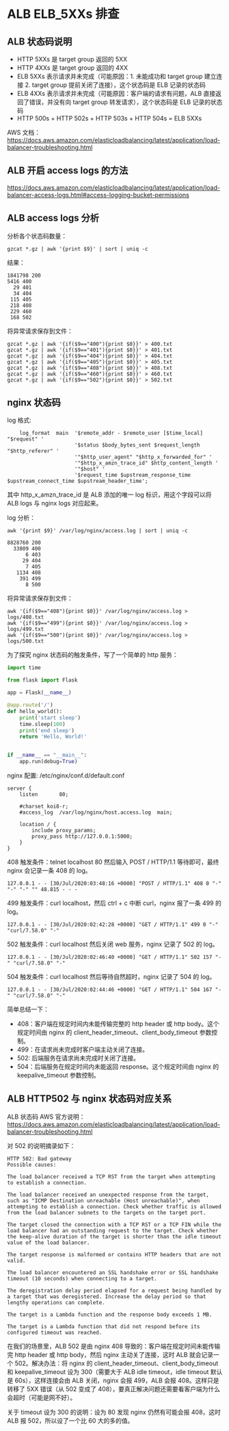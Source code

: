 # ALB ELB\_5XXs 排查

## ALB 状态码说明

- HTTP 5XXs 是 target group 返回的 5XX
- HTTP 4XXs 是 target group 返回的 4XX
- ELB 5XXs 表示请求并未完成（可能原因：1. 未能成功和 target group 建立连接 2. target group 提前关闭了连接），这个状态码是 ELB 记录的状态码
- ELB 4XXs 表示请求并未完成（可能原因：客户端的请求有问题，ALB 直接返回了错误，并没有向 target group 转发请求），这个状态码是 ELB 记录的状态码
- HTTP 500s + HTTP 502s + HTTP 503s + HTTP 504s = ELB 5XXs

AWS 文档：https://docs.aws.amazon.com/elasticloadbalancing/latest/application/load-balancer-troubleshooting.html

## ALB 开启 access logs 的方法

https://docs.aws.amazon.com/elasticloadbalancing/latest/application/load-balancer-access-logs.html#access-logging-bucket-permissions

## ALB access logs 分析

分析各个状态码数量：

```
gzcat *.gz | awk '{print $9}' | sort | uniq -c
```

结果：

```
1841798 200
5416 400
  29 401
  34 404
 115 405
 218 408
 229 460
 168 502
```

将异常请求保存到文件：

```
gzcat *.gz | awk '{if($9=="400"){print $0}}' > 400.txt
gzcat *.gz | awk '{if($9=="401"){print $0}}' > 401.txt
gzcat *.gz | awk '{if($9=="404"){print $0}}' > 404.txt
gzcat *.gz | awk '{if($9=="405"){print $0}}' > 405.txt
gzcat *.gz | awk '{if($9=="408"){print $0}}' > 408.txt
gzcat *.gz | awk '{if($9=="460"){print $0}}' > 460.txt
gzcat *.gz | awk '{if($9=="502"){print $0}}' > 502.txt
```

## nginx 状态码

log 格式:

```
    log_format  main  '$remote_addr - $remote_user [$time_local] "$request" '
                      '$status $body_bytes_sent $request_length "$http_referer" '
                      '"$http_user_agent" "$http_x_forwarded_for" '
                      '"$http_x_amzn_trace_id" $http_content_length '
                      '"$host" '
                      '$request_time $upstream_response_time $upstream_connect_time $upstream_header_time';
```

其中 http\_x\_amzn\_trace\_id 是 ALB 添加的唯一 log 标识，用这个字段可以将 ALB logs 与 nginx logs 对应起来。

log 分析：

```
awk '{print $9}' /var/log/nginx/access.log | sort | uniq -c
```

```
8828760 200
  33809 400
      6 403
     29 404
      7 405
   1134 408
    391 499
      8 500
```

将异常请求保存到文件：

```
awk '{if($9=="408"){print $0}}' /var/log/nginx/access.log > logs/408.txt
awk '{if($9=="499"){print $0}}' /var/log/nginx/access.log > logs/499.txt
awk '{if($9=="500"){print $0}}' /var/log/nginx/access.log > logs/500.txt
```

为了探究 nginx 状态码的触发条件，写了一个简单的 http 服务：

```python
import time

from flask import Flask

app = Flask(__name__)

@app.route('/')
def hello_world():
    print('start sleep')
    time.sleep(100)
    print('end sleep')
    return 'Hello, World!'


if __name__ == "__main__":
    app.run(debug=True)
```

nginx 配置: /etc/nginx/conf.d/default.conf

```
server {
    listen       80;

    #charset koi8-r;
    #access_log  /var/log/nginx/host.access.log  main;

    location / {
        include proxy_params;
        proxy_pass http://127.0.0.1:5000;
    }
}
```

408 触发条件：telnet localhost 80 然后输入 POST / HTTP/1.1 等待即可，最终 nginx 会记录一条 408 的 log。

```
127.0.0.1 - - [30/Jul/2020:03:48:16 +0000] "POST / HTTP/1.1" 408 0 "-" "-" "-" "" 48.815 - - -
```

499 触发条件：curl localhost，然后 ctrl + c 中断 curl，nginx 报了一条 499 的 log。

```
127.0.0.1 - - [30/Jul/2020:02:42:28 +0000] "GET / HTTP/1.1" 499 0 "-" "curl/7.58.0" "-"
```

502 触发条件：curl localhost 然后关闭 web 服务，nginx 记录了 502 的 log。

```
127.0.0.1 - - [30/Jul/2020:02:46:40 +0000] "GET / HTTP/1.1" 502 157 "-" "curl/7.58.0" "-"
```

504 触发条件：curl localhost 然后等待自然超时，nginx 记录了 504 的 log。

```
127.0.0.1 - - [30/Jul/2020:02:44:46 +0000] "GET / HTTP/1.1" 504 167 "-" "curl/7.58.0" "-"
```

简单总结一下：

- 408：客户端在规定时间内未能传输完整的 http header 或 http body。这个规定时间由 nginx 的 client\_header\_timeout、client\_body\_timeout 参数控制。
- 499：在请求尚未完成时客户端主动关闭了连接。
- 502: 后端服务在请求尚未完成时关闭了连接。
- 504：后端服务在规定时间内未能返回 response。这个规定时间由 nginx 的 keepalive\_timeout 参数控制。

## ALB HTTP502 与 nginx 状态码对应关系

ALB 状态码 AWS 官方说明：https://docs.aws.amazon.com/elasticloadbalancing/latest/application/load-balancer-troubleshooting.html

对 502 的说明摘录如下：

```
HTTP 502: Bad gateway
Possible causes:

The load balancer received a TCP RST from the target when attempting to establish a connection.

The load balancer received an unexpected response from the target, such as "ICMP Destination unreachable (Host unreachable)", when attempting to establish a connection. Check whether traffic is allowed from the load balancer subnets to the targets on the target port.

The target closed the connection with a TCP RST or a TCP FIN while the load balancer had an outstanding request to the target. Check whether the keep-alive duration of the target is shorter than the idle timeout value of the load balancer.

The target response is malformed or contains HTTP headers that are not valid.

The load balancer encountered an SSL handshake error or SSL handshake timeout (10 seconds) when connecting to a target.

The deregistration delay period elapsed for a request being handled by a target that was deregistered. Increase the delay period so that lengthy operations can complete.

The target is a Lambda function and the response body exceeds 1 MB.

The target is a Lambda function that did not respond before its configured timeout was reached.
```

在我们的场景里，ALB 502 是由 nginx 408 导致的：客户端在规定时间未能传输完 http header 或 http body，然后 nginx 主动关了连接，这时 ALB 就会记录一个 502。解决办法：将 nginx 的 client\_header\_timeout、client\_body\_timeout 和 keepalive\_timeout 设为 300（需要大于 ALB idle timeout，idle timeout 默认是 60s），这样连接会由 ALB 关闭，nginx 会报 499，ALB 会报 408。这样只是转移了 5XX 错误（从 502 变成了 408），要真正解决问题还需要看客户端为什么会超时（可能是网不好）。

关于 timeout 设为 300 的说明：设为 80 发现 nginx 仍然有可能会报 408，这时 ALB 报 502，所以设了一个比 60 大的多的值。
